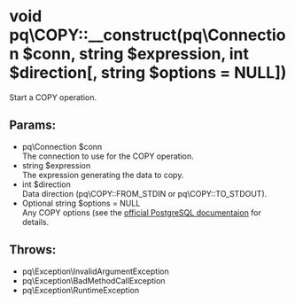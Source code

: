 # void pq\COPY::__construct(pq\Connection $conn, string $expression, int $direction[, string $options = NULL])

Start a COPY operation.

## Params:

* pq\Connection $conn  
  The connection to use for the COPY operation.
* string $expression  
  The expression generating the data to copy.
* int $direction  
  Data direction (pq\COPY::FROM_STDIN or pq\COPY::TO_STDOUT).
* Optional string $options = NULL  
  Any COPY options (see the [official PostgreSQL documentaion](http://www.postgresql.org/docs/current/static/sql-copy.html) for details.

## Throws:

* pq\Exception\InvalidArgumentException
* pq\Exception\BadMethodCallException
* pq\Exception\RuntimeException
